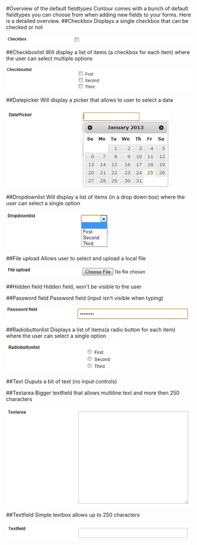 #Overview of the default fieldtypes
Contour comes with a bunch of default fieldtypes you can choose from when adding new fields to your forms. Here is a detailed overview.
##Checkbox
Displays a single checkbox that can be checked or not

![Checkbox](Checkbox.png)

##Checkboxlist
Will display a list of items (a checkbox for each item) where the user can select multiple options

![Checkboxlist](Checkboxlist.png)


##Datepicker
Will display a picker that allows to user to select a data

![Datepicker](Datepicker.png)


##Dropdownlist
Will display a list of items (in a drop down box) where the user can select a single option

![Dropdownlist](Dropdownlist.png)

##File upload
Allows user to select and upload a local file

![File upload](Fileupload.png)

##Hidden field
Hidden field, won't be visible to the user

##Password field
Password field (input isn't visible when typing)

![Password field](Passwordfield.png)

##Radiobuttonlist
Displays a list of items(a radio button for each item) where the user can select a single option

![Radiobuttonlist](Radiobuttonlist.png)

##Text
Ouputs a bit of text (no input controls)

##Textarea
Bigger textfield that allows multiline text and more then 250 characters

![Textarea](Textarea.png)

##Textfield
Simple textbox allows up to 250 characters

![Textfield](Textfield.png)